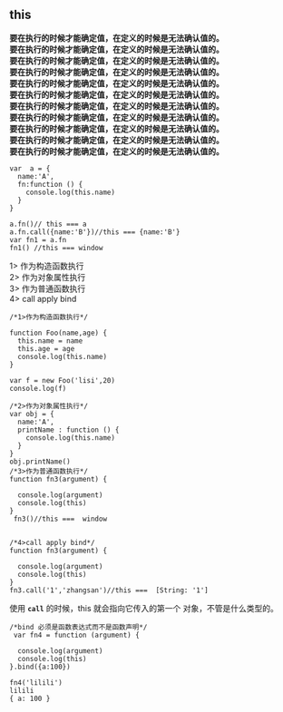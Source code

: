 ## this 
**要在执行的时候才能确定值，在定义的时候是无法确认值的。**      
**要在执行的时候才能确定值，在定义的时候是无法确认值的。**     
**要在执行的时候才能确定值，在定义的时候是无法确认值的。**    
**要在执行的时候才能确定值，在定义的时候是无法确认值的。**     
**要在执行的时候才能确定值，在定义的时候是无法确认值的。**     
**要在执行的时候才能确定值，在定义的时候是无法确认值的。**     
**要在执行的时候才能确定值，在定义的时候是无法确认值的。**     
**要在执行的时候才能确定值，在定义的时候是无法确认值的。**        
**要在执行的时候才能确定值，在定义的时候是无法确认值的。**           
**要在执行的时候才能确定值，在定义的时候是无法确认值的。**            
**要在执行的时候才能确定值，在定义的时候是无法确认值的。**    

	var  a = {
	  name:'A',
	  fn:function () {
	    console.log(this.name)
	  }
	}
	
	a.fn()// this === a 
	a.fn.call({name:'B'})//this === {name:'B'}
	var fn1 = a.fn 
	fn1() //this === window  
1> 作为构造函数执行   
2> 作为对象属性执行   
3> 作为普通函数执行   
4> call apply bind   

	/*1>作为构造函数执行*/
	
	function Foo(name,age) {
	  this.name = name
	  this.age = age
	  console.log(this.name)
	}
	
	var f = new Foo('lisi',20)
	console.log(f)
	
	/*2>作为对象属性执行*/
	var obj = {
	  name:'A',
	  printName : function () {
	    console.log(this.name)    
	  }
	}
	obj.printName()
	/*3>作为普通函数执行*/
	function fn3(argument) {
	
	  console.log(argument)
	  console.log(this)
	}
	 fn3()//this ===  window
	
	
	/*4>call apply bind*/
	function fn3(argument) {
	
	  console.log(argument)
	  console.log(this)
	}
	fn3.call('1','zhangsan')//this ===  [String: '1']
使用 **`call`** 的时候，this 就会指向它传入的第一个 对象，不管是什么类型的。   
	
	/*bind 必须是函数表达式而不是函数声明*/
	 var fn4 = function (argument) {
	
	  console.log(argument)
	  console.log(this)
	}.bind({a:100})
	
	fn4('lilili')	 
	lilili
	{ a: 100 }
         